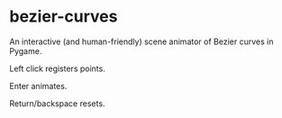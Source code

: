 # bezier-curves
An interactive (and human-friendly) scene animator of Bezier curves in Pygame.

Left click registers points.

Enter animates.

Return/backspace resets.
